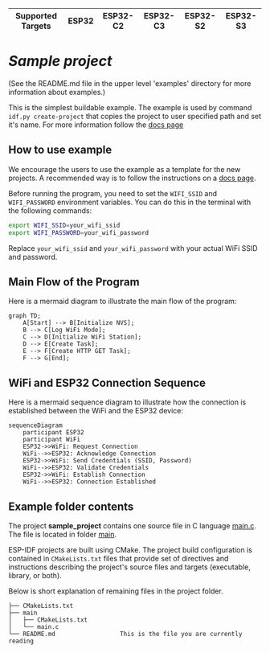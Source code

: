 | Supported Targets | ESP32 | ESP32-C2 | ESP32-C3 | ESP32-S2 | ESP32-S3 |
| ----------------- | ----- | -------- | -------- | -------- | -------- |

# _Sample project_

(See the README.md file in the upper level 'examples' directory for more information about examples.)

This is the simplest buildable example. The example is used by command `idf.py create-project`
that copies the project to user specified path and set it's name. For more information follow the [docs page](https://docs.espressif.com/projects/esp-idf/en/latest/api-guides/build-system.html#start-a-new-project)



## How to use example
We encourage the users to use the example as a template for the new projects.
A recommended way is to follow the instructions on a [docs page](https://docs.espressif.com/projects/esp-idf/en/latest/api-guides/build-system.html#start-a-new-project).

Before running the program, you need to set the `WIFI_SSID` and `WIFI_PASSWORD` environment variables. You can do this in the terminal with the following commands:
```bash
export WIFI_SSID=your_wifi_ssid
export WIFI_PASSWORD=your_wifi_password
```
Replace `your_wifi_ssid` and `your_wifi_password` with your actual WiFi SSID and password.

## Main Flow of the Program
Here is a mermaid diagram to illustrate the main flow of the program:

```mermaid
graph TD;
    A[Start] --> B[Initialize NVS];
    B --> C[Log WiFi Mode];
    C --> D[Initialize WiFi Station];
    D --> E[Create Task];
    E --> F[Create HTTP GET Task];
    F --> G[End];
```

## WiFi and ESP32 Connection Sequence

Here is a mermaid sequence diagram to illustrate how the connection is established between the WiFi and the ESP32 device:

```mermaid
sequenceDiagram
    participant ESP32
    participant WiFi
    ESP32->>WiFi: Request Connection
    WiFi-->>ESP32: Acknowledge Connection
    ESP32->>WiFi: Send Credentials (SSID, Password)
    WiFi-->>ESP32: Validate Credentials
    ESP32->>WiFi: Establish Connection
    WiFi-->>ESP32: Connection Established
```

## Example folder contents

The project **sample_project** contains one source file in C language [main.c](main/main.c). The file is located in folder [main](main).

ESP-IDF projects are built using CMake. The project build configuration is contained in `CMakeLists.txt`
files that provide set of directives and instructions describing the project's source files and targets
(executable, library, or both). 

Below is short explanation of remaining files in the project folder.

```
├── CMakeLists.txt
├── main
│   ├── CMakeLists.txt
│   └── main.c
└── README.md                  This is the file you are currently reading